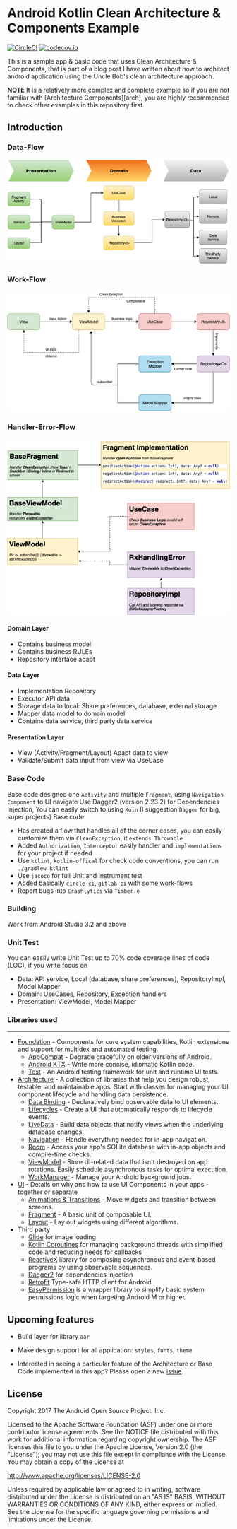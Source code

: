 Android Kotlin Clean Architecture & Components Example
===========================================================
[![CircleCI](https://circleci.com/gh/bachhoan88/CleanArchitecture/tree/androidx.svg?style=shield)](https://circleci.com/gh/bachhoan88/CleanArchitecture/tree/androidx)
[![codecov.io](https://codecov.io/github/bachhoan88/CleanArchitecture/branch/androidx/graph/badge.svg)](https://codecov.io/github/bachhoan88/CleanArchitecture)

This is a sample app & basic code that uses Clean Architecture & Components, that is part of a blog post 
I have written about how to architect android application using the Uncle Bob's clean architecture approach.

**NOTE** It is a relatively more complex and complete example so if you are not familiar
with [Architecture Components][arch], you are highly recommended to check other examples
in this repository first.

Introduction
-------------

### Data-Flow
![Structure](images/data-flow.png "Data flow")

### Work-Flow
![Structure](images/work-flow.png "Work flow")

### Handler-Error-Flow
![Structure](images/handler-error-flow.png "Handler error flow")

#### Domain Layer
- Contains business model 
- Contains business RULEs
- Repository interface adapt 

#### Data Layer
- Implementation Repository
- Executor API data
- Storage data to local: Share preferences, database, external storage 
- Mapper data model to domain model
- Contains data service, third party data service  

#### Presentation Layer
- View (Activity/Fragment/Layout) Adapt data to view 
- Validate/Submit data input from view via UseCase

### Base Code
Base code designed one `Activity` and multiple `Fragment`, using `Navigation Component` to UI navigate
Use Dagger2 (version 2.23.2) for Dependencies Injection, You can easily switch to using `Koin` (I suggestion `Dagger` for big, super projects)
Base code 
- Has created a flow that handles all of the corner cases, you can easily customize them via `CleanException`, it `extends Throwable`
- Added `Authorization`, `Interceptor` easily handler and `implementations` for your project if needed
- Use `ktlint`, `kotlin-offical` for check code conventions, you can run `./gradlew ktlint`
- Use `jacoco` for full Unit and Instrument test  
- Added basically `circle-ci`, `gitlab-ci` with some work-flows
- Report bugs into `Crashlytics` via `Timber.e`


### Building
Work from Android Studio 3.2 and above 

### Unit Test
You can easily write Unit Test up to 70% code coverage lines of code (LOC), if you write focus on 
- Data: API service, Local (database, share preferences), RepositoryImpl, Model Mapper 
- Domain: UseCases, Repository, Exception handlers
- Presentation: ViewModel, Model Mapper
 
### Libraries used
--------------
* [Foundation][0] - Components for core system capabilities, Kotlin extensions and support for
  multidex and automated testing.
  * [AppCompat][1] - Degrade gracefully on older versions of Android.
  * [Android KTX][2] - Write more concise, idiomatic Kotlin code.
  * [Test][4] - An Android testing framework for unit and runtime UI tests.
* [Architecture][10] - A collection of libraries that help you design robust, testable, and
  maintainable apps. Start with classes for managing your UI component lifecycle and handling data
  persistence.
  * [Data Binding][11] - Declaratively bind observable data to UI elements.
  * [Lifecycles][12] - Create a UI that automatically responds to lifecycle events.
  * [LiveData][13] - Build data objects that notify views when the underlying database changes.
  * [Navigation][14] - Handle everything needed for in-app navigation.
  * [Room][16] - Access your app's SQLite database with in-app objects and compile-time checks.
  * [ViewModel][17] - Store UI-related data that isn't destroyed on app rotations. Easily schedule
     asynchronous tasks for optimal execution.
  * [WorkManager][18] - Manage your Android background jobs.
* [UI][30] - Details on why and how to use UI Components in your apps - together or separate
  * [Animations & Transitions][31] - Move widgets and transition between screens.
  * [Fragment][34] - A basic unit of composable UI.
  * [Layout][35] - Lay out widgets using different algorithms.
* Third party
  * [Glide][90] for image loading
  * [Kotlin Coroutines][91] for managing background threads with simplified code and reducing needs for callbacks
  * [ReactiveX][92] library for composing asynchronous and event-based programs by using observable sequences.
  * [Dagger2][93] for dependencies injection 
  * [Retrofit][94] Type-safe HTTP client for Android
  * [EasyPermission][95]  is a wrapper library to simplify basic system permissions logic when targeting Android M or higher.


[0]: https://developer.android.com/jetpack/components
[1]: https://developer.android.com/topic/libraries/support-library/packages#v7-appcompat
[2]: https://developer.android.com/kotlin/ktx
[4]: https://developer.android.com/training/testing/
[10]: https://developer.android.com/jetpack/arch/
[11]: https://developer.android.com/topic/libraries/data-binding/
[12]: https://developer.android.com/topic/libraries/architecture/lifecycle
[13]: https://developer.android.com/topic/libraries/architecture/livedata
[14]: https://developer.android.com/topic/libraries/architecture/navigation/
[16]: https://developer.android.com/topic/libraries/architecture/room
[17]: https://developer.android.com/topic/libraries/architecture/viewmodel
[18]: https://developer.android.com/topic/libraries/architecture/workmanager
[30]: https://developer.android.com/guide/topics/ui
[31]: https://developer.android.com/training/animation/
[34]: https://developer.android.com/guide/components/fragments
[35]: https://developer.android.com/guide/topics/ui/declaring-layout
[90]: https://bumptech.github.io/glide/
[91]: https://kotlinlang.org/docs/reference/coroutines-overview.html
[92]: https://github.com/ReactiveX
[93]: https://github.com/google/dagger
[94]: https://github.com/square/retrofit
[95]: https://github.com/googlesamples/easypermissions

Upcoming features
-----------------
- Build layer for library `aar`
- Make design support for all application: `styles`, `fonts`, `theme`


- Interested in seeing a particular feature of the Architecture or Base Code implemented in this
app? Please open a new [issue](https://github.com/bachhoan88/CleanArchitecture/issues).

License
--------

Copyright 2017 The Android Open Source Project, Inc.

Licensed to the Apache Software Foundation (ASF) under one or more contributor
license agreements.  See the NOTICE file distributed with this work for
additional information regarding copyright ownership.  The ASF licenses this
file to you under the Apache License, Version 2.0 (the "License"); you may not
use this file except in compliance with the License.  You may obtain a copy of
the License at

http://www.apache.org/licenses/LICENSE-2.0

Unless required by applicable law or agreed to in writing, software
distributed under the License is distributed on an "AS IS" BASIS, WITHOUT
WARRANTIES OR CONDITIONS OF ANY KIND, either express or implied.  See the
License for the specific language governing permissions and limitations under
the License.
